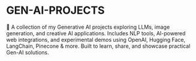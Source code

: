 # GEN-AI-PROJECTS
🚀 A collection of my Generative AI projects exploring LLMs, image generation, and creative AI applications. Includes NLP tools, AI-powered web integrations, and experimental demos using OpenAI, Hugging Face, LangChain, Pinecone &amp; more. Built to learn, share, and showcase practical Gen-AI solutions.
